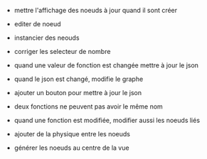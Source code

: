 - mettre l'affichage des noeuds à jour quand il sont créer
- editer de noeud
- instancier des neouds

- corriger les selecteur de nombre
- quand une valeur de fonction est changée mettre à jour le json
- quand le json est changé, modifie le graphe
- ajouter un bouton pour mettre à jour le json

- deux fonctions ne peuvent pas avoir le même nom
- quand une fonction est modifiée, modifier aussi les noeuds liés
- ajouter de la physique entre les noeuds
- générer les noeuds au centre de la vue
